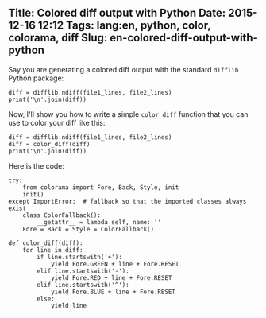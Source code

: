 Title: Colored diff output with Python
Date: 2015-12-16 12:12
Tags: lang:en, python, color, colorama, diff
Slug: en-colored-diff-output-with-python
---
Say you are generating a colored diff output with the standard `difflib` Python package:
```
diff = difflib.ndiff(file1_lines, file2_lines)
print('\n'.join(diff))
```

Now, I'll show you how to write a simple `color_diff` function that you can use to color your diff like this:
```
diff = difflib.ndiff(file1_lines, file2_lines)
diff = color_diff(diff)
print('\n'.join(diff))
```

Here is the code:
```
try:
    from colorama import Fore, Back, Style, init
    init()
except ImportError:  # fallback so that the imported classes always exist
    class ColorFallback():
        __getattr__ = lambda self, name: ''
    Fore = Back = Style = ColorFallback()

def color_diff(diff):
    for line in diff:
        if line.startswith('+'):
            yield Fore.GREEN + line + Fore.RESET
        elif line.startswith('-'):
            yield Fore.RED + line + Fore.RESET
        elif line.startswith('^'):
            yield Fore.BLUE + line + Fore.RESET
        else:
            yield line
```